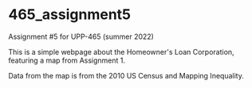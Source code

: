 # 465_assignment5
Assignment #5 for UPP-465 (summer 2022)

This is a simple webpage about the Homeowner's Loan Corporation, featuring a map from Assignment 1. 

Data from the map is from the 2010 US Census and Mapping Inequality. 
